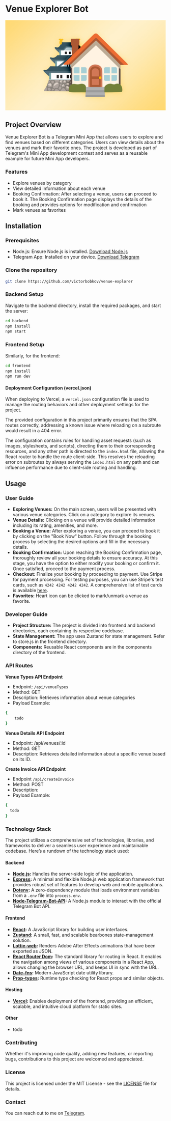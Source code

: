 # Venue Explorer Bot
![Poster Image](poster.jpg)

## Project Overview
Venue Explorer Bot is a Telegram Mini App that allows users to explore and find venues based on different categories. Users can view details about the venues and mark their favorite ones. The project is developed as part of Telegram's Mini App development contest and serves as a reusable example for future Mini App developers.

### Features
- Explore venues by category
- View detailed information about each venue
- Booking Confirmation: After selecting a venue, users can proceed to book it. The Booking Confirmation page displays the details of the booking and provides options for modification and confirmation
- Mark venues as favorites

## Installation

### Prerequisites
- Node.js: Ensure Node.js is installed. [Download Node.js](https://nodejs.org/en)
- Telegram App: Installed on your device. [Download Telegram](https://telegram.org/apps)

### Clone the repository
```bash
git clone https://github.com/victorbobkov/venue-explorer
```

### Backend Setup
Navigate to the backend directory, install the required packages, and start the server:

```bash
cd backend
npm install
npm start
```

### Frontend Setup
Similarly, for the frontend:
```bash
cd frontend
npm install
npm run dev
```

#### Deployment Configuration (vercel.json)
When deploying to Vercel, a `vercel.json` configuration file is used to manage the routing behaviors and other deployment settings for the project.

The provided configuration in this project primarily ensures that the SPA routes correctly, addressing a known issue where reloading on a subroute would result in a 404 error.

The configuration contains rules for handling asset requests (such as images, stylesheets, and scripts), directing them to their corresponding resources, and any other path is directed to the `index.html` file, allowing the React router to handle the route client-side. This resolves the reloading error on subroutes by always serving the `index.html` on any path and can influence performance due to client-side routing and handling.

## Usage

### User Guide
- **Exploring Venues:** On the main screen, users will be presented with various venue categories. Click on a category to explore its venues.
- **Venue Details:** Clicking on a venue will provide detailed information including its rating, amenities, and more.
- **Booking a Venue:** After exploring a venue, you can proceed to book it by clicking on the "Book Now" button. Follow through the booking process by selecting the desired options and fill in the necessary details.
- **Booking Confirmation:** Upon reaching the Booking Confirmation page, thoroughly review all your booking details to ensure accuracy. At this stage, you have the option to either modify your booking or confirm it. Once satisfied, proceed to the payment process.
- **Checkout:** Finalize your booking by proceeding to payment. Use Stripe for payment processing. For testing purposes, you can use Stripe's test cards, such as `4242 4242 4242 4242`. A comprehensive list of test cards is available [here](https://stripe.com/docs/testing#cards).
- **Favorites:** Heart icon can be clicked to mark/unmark a venue as favorite.

### Developer Guide
- **Project Structure:** The project is divided into frontend and backend directories, each containing its respective codebase.
- **State Management:** The app uses Zustand for state management. Refer to store.js in the frontend directory.
- **Components:** Reusable React components are in the components directory of the frontend.

### API Routes
**Venue Types API Endpoint**
- Endpoint: `/api/venueTypes`
- Method: GET
- Description: Retrieves information about venue categories
- Payload Example:
```bash
{
    todo
}
```

**Venue Details API Endpoint**
- Endpoint: /api/venues/:id
- Method: GET
- Description: Retrieves detailed information about a specific venue based on its ID.

**Create Invoice API Endpoint**
- Endpoint `/api/createInvoice`
- Method: POST
- Description:
- Payload Example:
```bash
{
  todo
}
```

###  Technology Stack
The project utilizes a comprehensive set of technologies, libraries, and frameworks to deliver a seamless user experience and maintainable codebase. Here’s a rundown of the technology stack used:

#### Backend
- **[Node.js](https://nodejs.org/):** Handles the server-side logic of the application.
- **[Express](https://expressjs.com/):** A minimal and flexible Node.js web application framework that provides robust set of features to develop web and mobile applications.
- **[Dotenv](https://www.npmjs.com/package/dotenv):** A zero-dependency module that loads environment variables from a `.env` file into `process.env`.
- **[Node-Telegram-Bot-API](https://www.npmjs.com/package/node-telegram-bot-api):** A Node.js module to interact with the official Telegram Bot API.

#### Frontend
- **[React](https://reactjs.org/):** A JavaScript library for building user interfaces.
- **[Zustand](https://github.com/pmndrs/zustand):** A small, fast, and scalable bearbones state-management solution.
- **[Lottie-web](https://github.com/airbnb/lottie-web):** Renders Adobe After Effects animations that have been exported as JSON.
- **[React Router Dom](https://reactrouter.com/web/guides/quick-start):** The standard library for routing in React. It enables the navigation among views of various components in a React App, allows changing the browser URL, and keeps UI in sync with the URL.
- **[Date-fns](https://date-fns.org/):** Modern JavaScript date utility library.
- **[Prop-types](https://www.npmjs.com/package/prop-types):** Runtime type checking for React props and similar objects.

#### Hosting
- **[Vercel](https://vercel.com/):** Enables deployment of the frontend, providing an efficient, scalable, and intuitive cloud platform for static sites.

#### Other
- todo

### Contributing
Whether it's improving code quality, adding new features, or reporting bugs, contributions to this project are welcomed and appreciated.

### License
This project is licensed under the MIT License - see the [LICENSE](LICENSE.md) file for details.

### Contact
You can reach out to me on [Telegram](https://t.me/victorbobkov).

